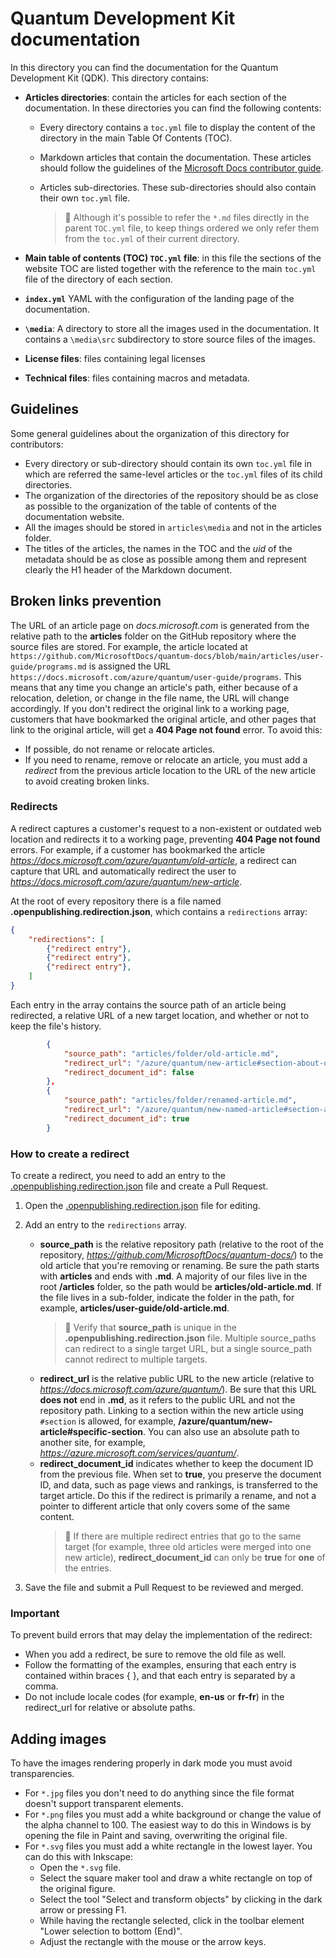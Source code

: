 # Quantum Development Kit documentation

In this directory you can find the documentation for the Quantum
Development Kit (QDK). This directory contains:

- **Articles directories**: contain the articles for each section of
  the documentation. In these directories you can find the following contents:
  
  - Every directory contains a `toc.yml` file to display the content of the directory
    in the main Table Of Contents (TOC).
  - Markdown articles that contain the documentation. These articles
    should follow the guidelines of the [Microsoft Docs contributor
    guide](xref:microsoft.quantum.contributing-qdk.overview).
  - Articles sub-directories. These
    sub-directories should also contain their own `toc.yml` file.

    > :pencil: Although it's possible to refer the `*.md` files directly in the parent `TOC.yml` file, to keep things ordered we only refer them from the `toc.yml` of their current directory.

- **Main table of contents (TOC) `TOC.yml` file**: in this file the sections of
  the website TOC are listed together with the reference to the main `toc.yml`
  file of the directory of each section.
- **`index.yml`** YAML with the configuration of the landing page of the documentation.
- **`\media`**: A directory to store all the images used in the documentation. It
  contains a `\media\src` subdirectory to store source files of the images.
- **License files**: files containing legal licenses
- **Technical files**: files containing macros and metadata.

## Guidelines

Some general guidelines about the organization of this directory
for contributors:

- Every directory or sub-directory should contain its own `toc.yml` file in
  which are referred the same-level articles or the `toc.yml` files of its child directories.
- The organization of the directories of the repository should be as close as possible to the
  organization of the table of contents of the documentation website.
- All the images should be stored in `articles\media` and not in the articles
  folder.
- The titles of the articles, the names in the TOC and the *uid* of the metadata
  should be as close as possible among them and represent clearly the H1 header
  of the Markdown document.
  
## Broken links prevention

The URL of an article page on *docs.microsoft.com* is generated from the relative path to the **articles** folder on the GitHub repository where the source files are stored. For example, the article located at `https://github.com/MicrosoftDocs/quantum-docs/blob/main/articles/user-guide/programs.md` is assigned the URL `https://docs.microsoft.com/azure/quantum/user-guide/programs`. This means that any time you change an article's path, either because of a relocation, deletion, or change in the file name, the URL will change accordingly. If you don't redirect the original link to a working page, customers that have bookmarked the original article, and other pages that link to the original article, will get a **404 Page not found** error. To avoid this:

- If possible, do not rename or relocate articles.
- If you need to rename, remove or relocate an article, you must add a *redirect* from the previous article location to the URL of the new article to avoid creating  broken links.

### Redirects

A redirect captures a customer's request to a non-existent or outdated web location and redirects it to a working page, preventing **404 Page not found** errors. For example, if a customer has bookmarked the article  *<https://docs.microsoft.com/azure/quantum/old-article>*, a redirect can capture that URL and automatically redirect the user to *<https://docs.microsoft.com/azure/quantum/new-article>*.

At the root of every repository there is a file named **.openpublishing.redirection.json**, which contains a `redirections` array:

```json
{
    "redirections": [
        {"redirect entry"},
        {"redirect entry"},
        {"redirect entry"},
    ]
}
```

Each entry in the array contains the source path of an article being redirected, a relative URL of a new target location, and whether or not to keep the file's history.

```json
        {
            "source_path": "articles/folder/old-article.md",
            "redirect_url": "/azure/quantum/new-article#section-about-old-topic",
            "redirect_document_id": false
        },
        {
            "source_path": "articles/folder/renamed-article.md",
            "redirect_url": "/azure/quantum/new-named-article#section-about-old-topic",
            "redirect_document_id": true
        }
```

### How to create a redirect

To create a redirect, you need to add an entry to the [.openpublishing.redirection.json](https://github.com/MicrosoftDocs/quantum-docs/blob/main/.openpublishing.redirection.json) file and create a Pull Request.

1. Open the [.openpublishing.redirection.json](https://github.com/MicrosoftDocs/quantum-docs/blob/main/.openpublishing.redirection.json) file for editing.
2. Add an entry to the `redirections` array.

    - **source_path** is the relative repository path (relative to the root of the repository, *<https://github.com/MicrosoftDocs/quantum-docs/>*) to the old article that you're removing or renaming. Be sure the path starts with **articles** and ends with **.md**. A majority of our files live in the root **/articles** folder, so the path would be **articles/old-article.md**. If the file lives in a sub-folder, indicate the folder in the path, for example, **articles/user-guide/old-article.md**.
      > :pencil: Verify that **source_path** is unique in the **.openpublishing.redirection.json** file. Multiple source_paths can redirect to a single target URL, but a single source_path cannot redirect to multiple targets.
    - **redirect_url** is the relative public URL to the new article (relative to *<https://docs.microsoft.com/azure/quantum/>*). Be sure that this URL **does not** end in **.md**, as it refers to the public URL and not the repository path. Linking to a section within the new article using `#section` is allowed, for example, **/azure/quantum/new-article#specific-section**. You can also use an absolute path to another site, for example, *<https://azure.microsoft.com/services/quantum/>*.
    - **redirect_document_id** indicates whether to keep the document ID from the previous file. When set to **true**, you preserve the document ID, and data, such as page views and rankings, is transferred to the target article. Do this if the redirect is primarily a rename, and not a pointer to different article that only covers some of the same content.
      > :pencil: If there are multiple redirect entries that go to the same target (for example, three old articles were merged into one new article), **redirect_document_id** can only be **true** for **one** of the entries.

3. Save the file and submit a Pull Request to be reviewed and merged.

### Important

To prevent build errors that may delay the implementation of the redirect:

- When you add a redirect, be sure to remove the old file as well.
- Follow the formatting of the examples, ensuring that each entry is contained within braces { }, and that each entry is separated by a comma.
- Do not include locale codes (for example, **en-us** or **fr-fr**) in the redirect_url for relative or absolute paths.

## Adding images

To have the images rendering properly in dark mode you must avoid transparencies.

- For `*.jpg` files you don't need to do anything since the file format doesn't support transparent elements.
- For `*.png` files you must add a white background or change the value of the alpha channel to 100. The easiest way to do this in Windows is by opening the file in Paint and saving, overwriting the original file.
- For `*.svg` files you must add a white rectangle in the lowest layer. You can do this with Inkscape:
  - Open the `*.svg` file.
  - Select the square maker tool and draw a white rectangle on top of the original figure.
  - Select the tool "Select and transform objects" by clicking in the dark arrow or pressing F1.
  - While having the rectangle selected, click in the toolbar element "Lower selection to bottom (End)".
  - Adjust the rectangle with the mouse or the arrow keys.
